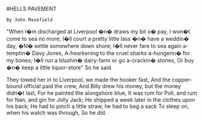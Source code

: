 
#HELLS PAVEMENT

    By John Masefield



"When I�m discharged at Liverpool �n� draws my bit o� pay,
I won�t come to sea no more;
I�ll court a pretty little lass �n� have a weddin� day,
�N� settle somewhere down shore;
I�ll never fare to sea again a-temptin� Davy Jones,
A-hearkening to the cruel sharks a-hungerin� for my bones;
I�ll run a blushin� dairy-farm or go a-crackin� stones,
Or buy �n� keep a little liquor-store"
So he said.

They towed her in to Liverpool, we made the hooker fast,
And the copper-bound official paid the crew,
And Billy drew his money, but the money didn�t last,
For he painted the alongshore blue,
It was rum for Poll, and rum for Nan, and gin for Jolly Jack;
He shipped a week later in the clothes upon his back;
He had to pinch a little straw, he had to beg a sack
To sleep on, when his watch was through,
So he did.
